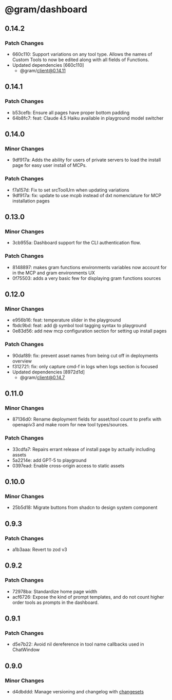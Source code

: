 # @gram/dashboard

## 0.14.2

### Patch Changes

- 660c110: Support variations on any tool type. Allows the names of Custom Tools to now be edited along with all fields of Functions.
- Updated dependencies [660c110]
  - @gram/client@0.14.11

## 0.14.1

### Patch Changes

- b53cefb: Ensure all pages have proper bottom padding
- 64b8fc7: feat: Claude 4.5 Haiku available in playground model switcher

## 0.14.0

### Minor Changes

- 9df917a: Adds the ability for users of private servers to load the install page for easy user install of MCPs.

### Patch Changes

- f7a157d: Fix to set srcToolUrn when updating variations
- 9df917a: fix: update to use mcpb instead of dxt nomenclature for MCP installation pages

## 0.13.0

### Minor Changes

- 3cb955a: Dashboard support for the CLI authentication flow.

### Patch Changes

- 8148897: makes gram functions environments variables now account for in the MCP and gram environments UX
- 0f75503: adds a very basic few for displaying gram functions sources

## 0.12.0

### Minor Changes

- e956b16: feat: temperature slider in the playground
- fbdc9bd: feat: add @ symbol tool tagging syntax to playground
- 0e83d56: add new mcp configuration section for setting up install pages

### Patch Changes

- 90daf89: fix: prevent asset names from being cut off in deployments overview
- f312721: fix: only capture cmd-f in logs when logs section is focused
- Updated dependencies [8972d1d]
  - @gram/client@0.14.7

## 0.11.0

### Minor Changes

- 87136d0: Rename deployment fields for asset/tool count to prefix with openapiv3 and make room for new tool types/sources.

### Patch Changes

- 33cdfa7: Repairs errant release of install page by actually including assets
- 5a2214e: add GPT-5 to playground
- 0397ead: Enable cross-origin access to static assets

## 0.10.0

### Minor Changes

- 25b5d18: Migrate buttons from shadcn to design system component

## 0.9.3

### Patch Changes

- a1b3aaa: Revert to zod v3

## 0.9.2

### Patch Changes

- 72978ba: Standardize home page width
- acf6726: Expose the kind of prompt templates, and do not count higher order tools as prompts in the dashboard.

## 0.9.1

### Patch Changes

- d5e7b22: Avoid nil dereference in tool name callbacks used in ChatWindow

## 0.9.0

### Minor Changes

- d4dbddd: Manage versioning and changelog with [changesets](https://github.com/changesets/changesets)
